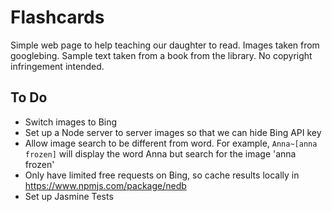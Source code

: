 # Flashcards
Simple web page to help teaching our daughter to read. Images taken from googlebing. Sample text taken from a book from the library. No copyright infringement intended.


## To Do
- Switch images to Bing
- Set up a Node server to server images so that we can hide Bing API key
- Allow image search to be different from word. For example, `Anna~[anna frozen]` will display the word Anna but search for the image 'anna frozen'
- Only have limited free requests on Bing, so cache results locally in https://www.npmjs.com/package/nedb 
- Set up Jasmine Tests